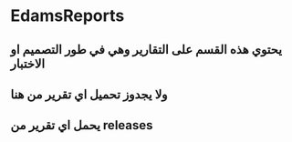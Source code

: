 # EdamsReports
## يحتوي هذه القسم على التقارير وهي في طور التصميم او الاختبار
## ولا يجدوز تحميل اي تقرير من هنا
## يحمل اي تقرير من releases